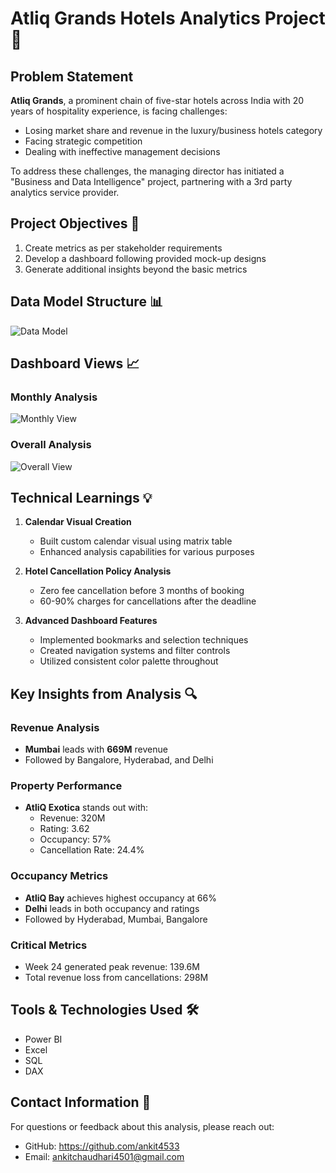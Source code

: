 # Atliq Grands Hotels Analytics Project 🏨

## Problem Statement

**Atliq Grands**, a prominent chain of five-star hotels across India with 20 years of hospitality experience, is facing challenges:
- Losing market share and revenue in the luxury/business hotels category
- Facing strategic competition
- Dealing with ineffective management decisions

To address these challenges, the managing director has initiated a "Business and Data Intelligence" project, partnering with a 3rd party analytics service provider.

## Project Objectives 🎯

1. Create metrics as per stakeholder requirements
2. Develop a dashboard following provided mock-up designs
3. Generate additional insights beyond the basic metrics

## Data Model Structure 📊

![Data Model](https://github.com/user-attachments/assets/b2d6ffaf-deb4-43e7-a2e1-5213179c44fc)

## Dashboard Views 📈

### Monthly Analysis
![Monthly View](https://github.com/user-attachments/assets/c7a9b111-c58d-4bf6-b4e2-81441e3555e9)

### Overall Analysis
![Overall View](https://github.com/user-attachments/assets/0667fe47-83fd-4649-92a0-df34db0b643f)

## Technical Learnings 💡

1. **Calendar Visual Creation**
   - Built custom calendar visual using matrix table
   - Enhanced analysis capabilities for various purposes

2. **Hotel Cancellation Policy Analysis**
   - Zero fee cancellation before 3 months of booking
   - 60-90% charges for cancellations after the deadline

3. **Advanced Dashboard Features**
   - Implemented bookmarks and selection techniques
   - Created navigation systems and filter controls
   - Utilized consistent color palette throughout

## Key Insights from Analysis 🔍

### Revenue Analysis
- **Mumbai** leads with __669M__ revenue
- Followed by Bangalore, Hyderabad, and Delhi

### Property Performance
- **AtliQ Exotica** stands out with:
  - Revenue: 320M
  - Rating: 3.62
  - Occupancy: 57%
  - Cancellation Rate: 24.4%

### Occupancy Metrics
- **AtliQ Bay** achieves highest occupancy at 66%
- **Delhi** leads in both occupancy and ratings
- Followed by Hyderabad, Mumbai, Bangalore

### Critical Metrics
- Week 24 generated peak revenue: 139.6M
- Total revenue loss from cancellations: 298M

## Tools & Technologies Used 🛠️
- Power BI
- Excel
- SQL
- DAX

## Contact Information 📧
For questions or feedback about this analysis, please reach out:
- GitHub: https://github.com/ankit4533
- Email: ankitchaudhari4501@gmail.com

 
